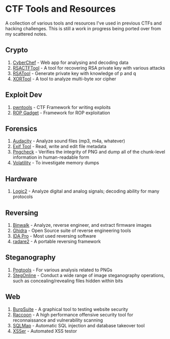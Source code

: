 # CTF Tools and Resources
A collection of various tools and resources I've used in previous CTFs and hacking challenges.  This is still a work in progress being ported over from my scattered notes.
## Crypto
1. [CyberChef](https://gchq.github.io/CyberChef) - Web app for analysing and decoding data
2. [RSACTFTool](https://github.com/Ganapati/RsaCtfTool) - A tool for recovering RSA private key with various attacks
3. [RSATool](https://github.com/ius/rsatool) - Generate private key with knowledge of p and q
4. [XORTool](https://github.com/hellman/xortool) - A tool to analyze multi-byte xor cipher
## Exploit Dev
1. [pwntools](https://github.com/Gallopsled/pwntools) - CTF Framework for writing exploits
2. [ROP Gadget](https://github.com/JonathanSalwan/ROPgadget) - Framework for ROP exploitation
## Forensics
1. [Audacity](http://sourceforge.net/projects/audacity/) - Analyze sound files (mp3, m4a, whatever)
2. [Exif Tool](http://www.sno.phy.queensu.ca/~phil/exiftool/) - Read, write and edit file metadata
3. [Pngcheck](http://www.libpng.org/pub/png/apps/pngcheck.html) - Verifies the integrity of PNG and dump all of the chunk-level information in human-readable form
4. [Volatility](https://github.com/volatilityfoundation/volatility) - To investigate memory dumps
## Hardware
1. [Logic2](https://www.saleae.com/downloads/) - Analyze digital and analog signals; decoding ability for many protocols
## Reversing
1. [Binwalk](https://github.com/devttys0/binwalk) - Analyze, reverse engineer, and extract firmware images
2. [Ghidra](https://ghidra-sre.org/) - Open Source suite of reverse engineering tools
3. [IDA Pro](https://www.hex-rays.com/products/ida/) - Most used reversing software
4. [radare2](https://github.com/radare/radare2) - A portable reversing framework
## Steganography
1. [Pngtools](https://packages.debian.org/sid/pngtools) - For various analysis related to PNGs
2. [StegOnline](https://stegonline.georgeom.net/upload) - Conduct a wide range of image steganography operations, such as concealing/revealing files hidden within bits
## Web
1. [BurpSuite](https://portswigger.net/burp) - A graphical tool to testing website security
2. [Raccoon](https://github.com/evyatarmeged/Raccoon) - A high performance offensive security tool for reconnaissance and vulnerability scanning
3. [SQLMap](https://github.com/sqlmapproject/sqlmap) - Automatic SQL injection and database takeover tool
4. [XSSer](http://xsser.sourceforge.net/) - Automated XSS testor
